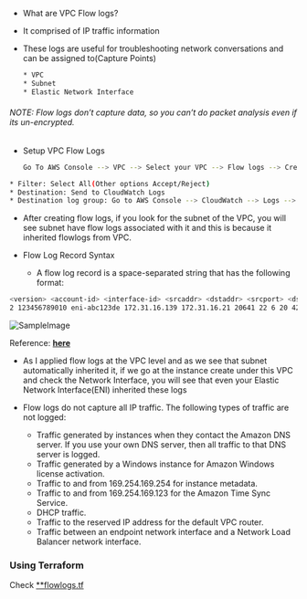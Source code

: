 * What are VPC Flow logs?

* It comprised of IP traffic information
* These logs are useful for troubleshooting network conversations and can be assigned to(Capture Points)

    ```sh
    * VPC
    * Subnet
    * Elastic Network Interface
    ```

###### NOTE: Flow logs don’t capture data, so you can’t do packet analysis even if its un-encrypted.

* Setup VPC Flow Logs

    ```sh
    Go To AWS Console --> VPC --> Select your VPC --> Flow logs --> Create flow log
    ```

```sh
* Filter: Select All(Other options Accept/Reject)
* Destination: Send to CloudWatch Logs
* Destination log group: Go to AWS Console --> CloudWatch --> Logs --> Create log group
```

* After creating flow logs, if you look for the subnet of the VPC, you will see subnet have flow logs associated with it and this is because it inherited flowlogs from VPC.

* Flow Log Record Syntax

    * A flow log record is a space-separated string that has the following format:

```sh
<version> <account-id> <interface-id> <srcaddr> <dstaddr> <srcport> <dstport> <protocol> <packets> <bytes> <start> <end> <action> <log-status>
2 123456789010 eni-abc123de 172.31.16.139 172.31.16.21 20641 22 6 20 4249 1418530010 1418530070 ACCEPT OK
```

![**SampleImage**](https://miro.medium.com/max/1400/1*dg55BLfizLIgkMbEcO8qLw.png)

Reference: [**here**](https://docs.aws.amazon.com/vpc/latest/userguide/flow-logs.html)

* As I applied flow logs at the VPC level and as we see that subnet automatically inherited it, if we go at the instance create under this VPC and check the Network Interface, you will see that even your Elastic Network Interface(ENI) inherited these logs

* Flow logs do not capture all IP traffic. The following types of traffic are not logged:

    * Traffic generated by instances when they contact the Amazon DNS server. If you use your own DNS server, then all traffic to that DNS server is logged.
    * Traffic generated by a Windows instance for Amazon Windows license activation.
    * Traffic to and from 169.254.169.254 for instance metadata.
    * Traffic to and from 169.254.169.123 for the Amazon Time Sync Service.
    * DHCP traffic.
    * Traffic to the reserved IP address for the default VPC router.
    * Traffic between an endpoint network interface and a Network Load Balancer network interface.


### Using Terraform

Check [**flowlogs.tf](https://github.com/rufilboy/100DaysOfDevOps/blob/main/Day%2028%20-Introduction%20to%20VPC%20Flow%20Logs/flowlogs.tf)